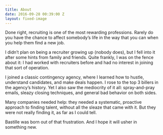 ```yaml
---
title: About
date: 2016-09-28 00:39:00 Z
layout: fixed-image
---
```


Done right, recruiting is one of the most rewarding professions. Rarely do you have the chance to affect somebody’s life in the way that you can when you help them find a new job.

I didn’t plan on being a recruiter growing up (nobody does), but I fell into it after some hints from family and friends. Quite frankly, I was on the fence about it: I had worked with recruiters before and had no interest in joining that sort of operation.

I joined a classic contingency agency, where I learned how to hustle, understand candidates, and make deals happen. I rose to the top 3 billers in the agency’s history. Yet I also saw the mediocrity of it all: spray-and-pray emails, sleazy closing techniques, and general bad behavior on both sides.

Many companies needed help: they needed a systematic, proactive approach to finding talent, without all the sleaze that came with it. But they were not really finding it, as far as I could tell.

Bastille was born out of that frustration. And I hope it will usher in something new.
